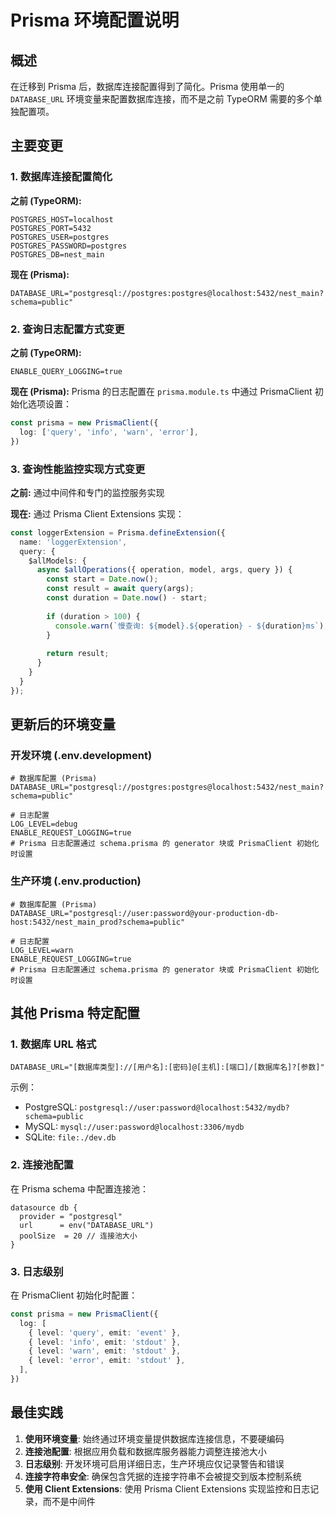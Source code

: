 # Prisma 环境配置说明

## 概述

在迁移到 Prisma 后，数据库连接配置得到了简化。Prisma 使用单一的 `DATABASE_URL` 环境变量来配置数据库连接，而不是之前 TypeORM 需要的多个单独配置项。

## 主要变更

### 1. 数据库连接配置简化

**之前 (TypeORM):**
```
POSTGRES_HOST=localhost
POSTGRES_PORT=5432
POSTGRES_USER=postgres
POSTGRES_PASSWORD=postgres
POSTGRES_DB=nest_main
```

**现在 (Prisma):**
```
DATABASE_URL="postgresql://postgres:postgres@localhost:5432/nest_main?schema=public"
```

### 2. 查询日志配置方式变更

**之前 (TypeORM):**
```
ENABLE_QUERY_LOGGING=true
```

**现在 (Prisma):**
Prisma 的日志配置在 `prisma.module.ts` 中通过 PrismaClient 初始化选项设置：

```typescript
const prisma = new PrismaClient({
  log: ['query', 'info', 'warn', 'error'],
})
```

### 3. 查询性能监控实现方式变更

**之前:**
通过中间件和专门的监控服务实现

**现在:**
通过 Prisma Client Extensions 实现：

```typescript
const loggerExtension = Prisma.defineExtension({
  name: 'loggerExtension',
  query: {
    $allModels: {
      async $allOperations({ operation, model, args, query }) {
        const start = Date.now();
        const result = await query(args);
        const duration = Date.now() - start;
        
        if (duration > 100) {
          console.warn(`慢查询: ${model}.${operation} - ${duration}ms`);
        }
        
        return result;
      }
    }
  }
});
```

## 更新后的环境变量

### 开发环境 (.env.development)

```
# 数据库配置 (Prisma)
DATABASE_URL="postgresql://postgres:postgres@localhost:5432/nest_main?schema=public"

# 日志配置
LOG_LEVEL=debug
ENABLE_REQUEST_LOGGING=true
# Prisma 日志配置通过 schema.prisma 的 generator 块或 PrismaClient 初始化时设置
```

### 生产环境 (.env.production)

```
# 数据库配置 (Prisma)
DATABASE_URL="postgresql://user:password@your-production-db-host:5432/nest_main_prod?schema=public"

# 日志配置
LOG_LEVEL=warn
ENABLE_REQUEST_LOGGING=true
# Prisma 日志配置通过 schema.prisma 的 generator 块或 PrismaClient 初始化时设置
```

## 其他 Prisma 特定配置

### 1. 数据库 URL 格式

```
DATABASE_URL="[数据库类型]://[用户名]:[密码]@[主机]:[端口]/[数据库名]?[参数]"
```

示例：
- PostgreSQL: `postgresql://user:password@localhost:5432/mydb?schema=public`
- MySQL: `mysql://user:password@localhost:3306/mydb`
- SQLite: `file:./dev.db`

### 2. 连接池配置

在 Prisma schema 中配置连接池：

```prisma
datasource db {
  provider = "postgresql"
  url      = env("DATABASE_URL")
  poolSize  = 20 // 连接池大小
}
```

### 3. 日志级别

在 PrismaClient 初始化时配置：

```typescript
const prisma = new PrismaClient({
  log: [
    { level: 'query', emit: 'event' },
    { level: 'info', emit: 'stdout' },
    { level: 'warn', emit: 'stdout' },
    { level: 'error', emit: 'stdout' },
  ],
})
```

## 最佳实践

1. **使用环境变量**: 始终通过环境变量提供数据库连接信息，不要硬编码
2. **连接池配置**: 根据应用负载和数据库服务器能力调整连接池大小
3. **日志级别**: 开发环境可启用详细日志，生产环境应仅记录警告和错误
4. **连接字符串安全**: 确保包含凭据的连接字符串不会被提交到版本控制系统
5. **使用 Client Extensions**: 使用 Prisma Client Extensions 实现监控和日志记录，而不是中间件
